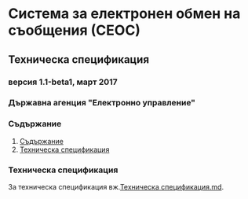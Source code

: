 # Система за електронен обмен на съобщения (СЕОС)

## Техническа спецификация

### версия 1.1-beta1, март 2017

### Държавна агенция "Електронно управление"

### Съдържание

1. [Съдържание](#съдържание)
2. [Техническа спецификация](#техническа-спецификация)

### Техническа спецификация

За техническа спецификация вж.[Техническа спецификация.md](Техническа%20спецификация.md).
